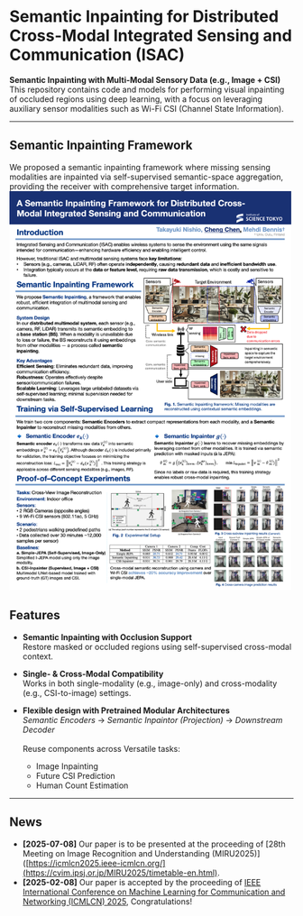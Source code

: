 # Semantic Inpainting for Distributed Cross-Modal Integrated Sensing and Communication (ISAC)

**Semantic Inpainting with Multi-Modal Sensory Data (e.g., Image + CSI)**  
This repository contains code and models for performing visual inpainting of occluded regions using deep learning, with a focus on leveraging auxiliary sensor modalities such as Wi-Fi CSI (Channel State Information).

---


## Semantic Inpainting Framework
We proposed a semantic inpainting framework where missing sensing modalities are inpainted via self-supervised semantic-space aggregation, providing the receiver with comprehensive target information.
<img src="Images/poster.png" alt="semantic_inpainting_framework" width="500"/>



## Features
- **Semantic Inpainting with Occlusion Support**  
  Restore masked or occluded regions using self-supervised cross-modal context.
  
- **Single- & Cross-Modal Compatibility**  
  Works in both single-modality (e.g., image-only) and cross-modality (e.g., CSI-to-image) settings.
  
- **Flexible design with Pretrained Modular Architectures**  
  *Semantic Encoders* → *Semantic Inpaintor (Projection)* → *Downstream Decoder*  
  <br>Reuse components across Versatile tasks:
  - Image Inpainting  
  - Future CSI Prediction  
  - Human Count Estimation

---




## News
- **[2025-07-08]** Our paper is to be presented at the proceeding of [28th Meeting on Image Recognition and Understanding (MIRU2025)​]([https://icmlcn2025.ieee-icmlcn.org/](https://cvim.ipsj.or.jp/MIRU2025/timetable-en.html).
- **[2025-02-08]** Our paper is accepted by the proceeding of [IEEE International Conference on Machine Learning for Communication and Networking (ICMLCN) 2025](https://icmlcn2025.ieee-icmlcn.org/), Congratulations!







